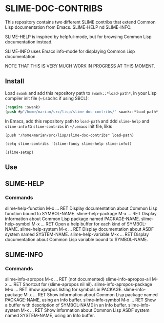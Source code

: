 # SLIME-DOC-CONTRIBS

This repository contains two different SLIME contribs that extend Common Lisp documentation from Emacs. SLIME-HELP nd SLIME-INFO.

SLIME-HELP is inspired by helpful-mode, but for browsing Common Lisp documentation instead.

SLIME-INFO uses Emacs info-mode for displaying Common Lisp documentation.

NOTE THAT THIS IS VERY MUCH WORK IN PROGRESS AT THIS MOMENT.

## Install

Load `swank` and add this repository path to `swank::*load-path*`, in your Lisp compiler init file (~/.sbclrc if using SBCL):

```lisp
(require :swank)
(push #p"/home/marian/src/lisp/slime-doc-contribs/" swank::*load-path*)
```

In Emacs, add this repository path to `load-path` and ddd `slime-help` and `slime-info` to `slime-contribs` in `~/.emacs` init file, like:

```
(push "/home/marian/src/lisp/slime-doc-contribs" load-path)

(setq slime-contribs '(slime-fancy slime-help slime-info))

(slime-setup)
```

## Use

## SLIME-HELP

### Commands

slime-help-function	      M-x ... RET
   Display documentation about Common Lisp function bound to
   SYMBOL-NAME.
slime-help-package	      M-x ... RET
   Display information about Common Lisp package named PACKAGE-NAME.
slime-help-symbol	      M-x ... RET
   Open a help buffer for each kind of SYMBOL-NAME.
slime-help-system	      M-x ... RET
   Display documentation about ASDF system named SYSTEM-NAME.
slime-help-variable	      M-x ... RET
   Display documentation about Common Lisp variable bound to
   SYMBOL-NAME.

## SLIME-INFO

### Commands

slime-info-apropos	      M-x ... RET
   (not documented)
slime-info-apropos-all	      M-x ... RET
   Shortcut for (slime-apropos <string> nil nil).
slime-info-apropos-package    M-x ... RET
   Show apropos listing for symbols in PACKAGE.
slime-info-package	      M-x ... RET
   Show information about Common Lisp package named PACKAGE-NAME,
   using an Info buffer.
slime-info-symbol	      M-x ... RET
   Show a buffer with description of SYMBOL-NAME in an Info buffer.
slime-info-system	      M-x ... RET
   Show information about Common Lisp ASDF system named SYSTEM-NAME,
   using an Info buffer.

